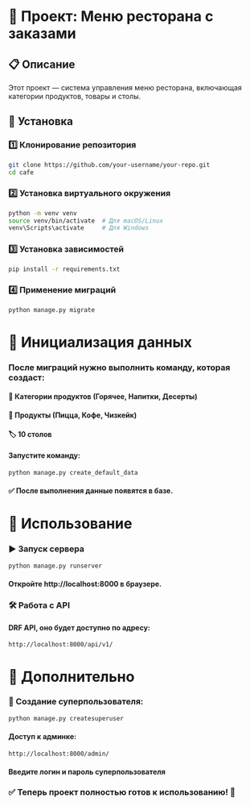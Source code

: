 # 📌 Проект: Меню ресторана с заказами  

## 📋 Описание  
Этот проект — система управления меню ресторана, включающая категории продуктов, товары и столы.  

## 🔧 Установка  

### 1️⃣ Клонирование репозитория  
```sh
git clone https://github.com/your-username/your-repo.git
cd cafe
```
### 2️⃣ Установка виртуального окружения
```sh
python -m venv venv
source venv/bin/activate  # Для macOS/Linux
venv\Scripts\activate     # Для Windows
```
### 3️⃣ Установка зависимостей
```sh
pip install -r requirements.txt
```

### 4️⃣ Применение миграций
```sh
python manage.py migrate
```

# 🚀 Инициализация данных
### После миграций нужно выполнить команду, которая создаст:

#### 📂 Категории продуктов (Горячее, Напитки, Десерты)
#### 🛒 Продукты (Пицца, Кофе, Чизкейк)
#### 🏷️ 10 столов
#### Запустите команду:
```sh
python manage.py create_default_data
```

#### ✅ После выполнения данные появятся в базе.

# 🎯 Использование
### ▶️ Запуск сервера
```sh
python manage.py runserver
```
#### Откройте http://localhost:8000 в браузере.

### 🛠 Работа с API
#### DRF API, оно будет доступно по адресу:
```arduino
http://localhost:8000/api/v1/
```

# 📌 Дополнительно

### 👤 Создание суперпользователя:
```sh 
python manage.py createsuperuser
```

#### Доступ к админке:
```arduino
http://localhost:8000/admin/
```
#### Введите логин и пароль суперпользователя

### ✅ Теперь проект полностью готов к использованию! 🚀
